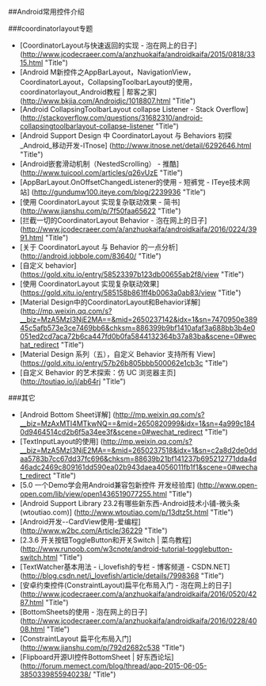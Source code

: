 
##Android常用控件介绍

###coordinatorlayout专题

* [CoordinatorLayout与快速返回的实现 - 泡在网上的日子] (http://www.jcodecraeer.com/a/anzhuokaifa/androidkaifa/2015/0818/3315.html  "Title")
* [Android M新控件之AppBarLayout，NavigationView，CoordinatorLayout，CollapsingToolbarLayout的使用，coordinatorlayout_Android教程 | 帮客之家] (http://www.bkjia.com/Androidjc/1018807.html  "Title")
* [Android CollapsingToolbarLayout collapse Listener - Stack Overflow] (http://stackoverflow.com/questions/31682310/android-collapsingtoolbarlayout-collapse-listener  "Title")
* [Android Support Design 中 CoordinatorLayout 与 Behaviors 初探_Android_移动开发-ITnose] (http://www.itnose.net/detail/6292646.html  "Title")
* [Android嵌套滑动机制（NestedScrolling） - 推酷] (http://www.tuicool.com/articles/q26vUzE  "Title")
* [AppBarLayout.OnOffsetChangedListener的使用 - 短裤党 - ITeye技术网站] (http://gundumw100.iteye.com/blog/2239936  "Title")
* [使用 CoordinatorLayout 实现复杂联动效果 - 简书] (http://www.jianshu.com/p/7f50faa65622  "Title")
* [拦截一切的CoordinatorLayout Behavior - 泡在网上的日子] (http://www.jcodecraeer.com/a/anzhuokaifa/androidkaifa/2016/0224/3991.html  "Title")
* [关于 CoordinatorLayout 与 Behavior 的一点分析] (http://android.jobbole.com/83640/  "Title")
* [自定义 behavior] (https://gold.xitu.io/entry/58523397b123db00655ab2f8/view  "Title")
* [使用 CoordinatorLayout 实现复杂联动效果] (https://gold.xitu.io/entry/585158b861ff4b0063a0ab83/view  "Title")
* [Material Design中的CoordinatorLayout和Behavior详解] (http://mp.weixin.qq.com/s?__biz=MzA5MzI3NjE2MA==&mid=2650237142&idx=1&sn=7470950e38945c5afb573e3ce7469bb6&chksm=886399b9bf1410afaf3a688bb3b4e0051ed2cd7aca72b6ca447fd0b0fa5844132364b37a83ba&scene=0#wechat_redirect  "Title")
* [Material Design 系列（五），自定义 Behavior 支持所有 View] (https://gold.xitu.io/entry/57b26b805bbb500062e1cb3c  "Title")
* [自定义 Behavior 的艺术探索：仿 UC 浏览器主页] (http://toutiao.io/j/ab64rj  "Title")



###其它
* [Android Bottom Sheet详解] (http://mp.weixin.qq.com/s?__biz=MzAxMTI4MTkwNQ==&mid=2650820999&idx=1&sn=4a999c1840d9464514cd2b6f5a34ee3f&scene=0#wechat_redirect "Title")
* [TextInputLayout的使用] (http://mp.weixin.qq.com/s?__biz=MzA5MzI3NjE2MA==&mid=2650237518&idx=1&sn=c2a8d2de0ddaa5783b7cc67dd37fc696&chksm=88639b21bf141237b695212771dda4d46adc2469c809161dd590ea02b943daea4056011fb1f1&scene=0#wechat_redirect  "Title")
* [5.0 一个Demo学会用Android兼容包新控件 开发经验库] (http://www.open-open.com/lib/view/open1436519077255.html  "Title")
* [Android Support Library 23.2有哪些新东西-Android技术小铺-微头条(wtoutiao.com)] (http://www.wtoutiao.com/p/13dtz5t.html  "Title")
* [Android开发--CardView使用-爱编程] (http://www.w2bc.com/Article/36229  "Title")
* [2.3.6 开关按钮ToggleButton和开关Switch | 菜鸟教程] (http://www.runoob.com/w3cnote/android-tutorial-togglebutton-switch.html  "Title")
* [TextWatcher基本用法 - i_lovefish的专栏 - 博客频道 - CSDN.NET] (http://blog.csdn.net/i_lovefish/article/details/7998368  "Title")
* [安卓约束控件(ConstraintLayout)扁平化布局入门 - 泡在网上的日子] (http://www.jcodecraeer.com/a/anzhuokaifa/androidkaifa/2016/0520/4287.html  "Title")
* [BottomSheets的使用 - 泡在网上的日子] (http://www.jcodecraeer.com/a/anzhuokaifa/androidkaifa/2016/0228/4008.html  "Title")
* [ConstraintLayout 扁平化布局入门] (http://www.jianshu.com/p/792d2682c538 "Title")
* [Flipboard开源UI控件BottomSheet | 好东西论坛] (http://forum.memect.com/blog/thread/app-2015-06-05-3850339855940238/  "Title")

